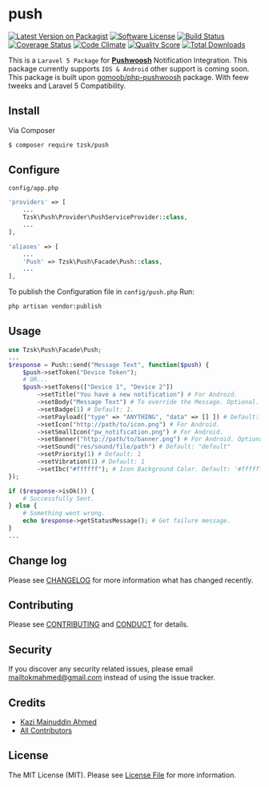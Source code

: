 # push

[![Latest Version on Packagist][ico-version]][link-packagist]
[![Software License][ico-license]](LICENSE.md)
[![Build Status][ico-travis]][link-travis]
[![Coverage Status][ico-scrutinizer]][link-scrutinizer]
[![Code Climate](https://codeclimate.com/github/tzsk/push/badges/gpa.svg)](https://codeclimate.com/github/tzsk/push)
[![Quality Score][ico-code-quality]][link-code-quality]
[![Total Downloads][ico-downloads]][link-downloads]

This is a `Laravel 5 Package` for [**Pushwoosh**](https://www.pushwoosh.com) Notification Integration. This package currently supports `IOS & Android` other support is coming soon. 
This package is built upon [gomoob/php-pushwoosh](https://github.com/gomoob/php-pushwoosh) package. With feew tweeks and Laravel 5 Compatibility.

## Install

Via Composer

``` bash
$ composer require tzsk/push
```

## Configure

` config/app.php `
```php
'providers' => [
    ...
    Tzsk\Push\Provider\PushServiceProvider::class,
    ...
],

'aliases' => [
    ...
    'Push' => Tzsk\Push\Facade\Push::class,
    ...
],
```

To publish the Configuration file in `config/push.php` Run:
```bash
php artisan vendor:publish
```

## Usage

``` php
use Tzsk\Push\Facade\Push;
...
$response = Push::send("Message Text", function($push) {
    $push->setToken("Device Token");
    # OR...
    $push->setTokens(["Device 1", "Device 2"])
        ->setTitle("You have a new notification") # For Android.
        ->setBody("Message Text") # To override the Message. Optional.
        ->setBadge(1) # Default: 1.
        ->setPayload(["type" => "ANYTHING", "data" => [] ]) # Default: []
        ->setIcon("http://path/to/icon.png") # For Android.
        ->setSmallIcon("pw_notification.png") # For Android.
        ->setBanner("http://path/to/banner.png") # For Android. Optional.
        ->setSound("res/sound/file/path") # Default: "default"
        ->setPriority(1) # Default: 1 
        ->setVibration(1) # Default: 1
        ->setIbc("#ffffff"); # Icon Background Color. Default: '#ffffff'
});

if ($response->isOk()) {
    # Successfully Sent.
} else {
    # Something went wrong.
    echo $response->getStatusMessage(); # Get failure message.
}
...
```

## Change log

Please see [CHANGELOG](CHANGELOG.md) for more information what has changed recently.

## Contributing

Please see [CONTRIBUTING](CONTRIBUTING.md) and [CONDUCT](CONDUCT.md) for details.

## Security

If you discover any security related issues, please email mailtokmahmed@gmail.com instead of using the issue tracker.

## Credits

- [Kazi Mainuddin Ahmed][link-author]
- [All Contributors][link-contributors]

## License

The MIT License (MIT). Please see [License File](LICENSE.md) for more information.

[ico-version]: https://img.shields.io/packagist/v/tzsk/push.svg?style=flat-square
[ico-license]: https://img.shields.io/badge/license-MIT-brightgreen.svg?style=flat-square
[ico-travis]: https://img.shields.io/travis/tzsk/push/master.svg?style=flat-square
[ico-scrutinizer]: https://img.shields.io/scrutinizer/coverage/g/tzsk/push.svg?style=flat-square
[ico-code-quality]: https://img.shields.io/scrutinizer/g/tzsk/push.svg?style=flat-square
[ico-downloads]: https://img.shields.io/packagist/dt/tzsk/push.svg?style=flat-square

[link-packagist]: https://packagist.org/packages/tzsk/push
[link-travis]: https://travis-ci.org/tzsk/push
[link-scrutinizer]: https://scrutinizer-ci.com/g/tzsk/push/code-structure
[link-code-quality]: https://scrutinizer-ci.com/g/tzsk/push
[link-downloads]: https://packagist.org/packages/tzsk/push
[link-author]: https://github.com/tzsk
[link-contributors]: ../../contributors